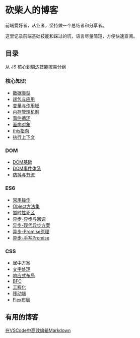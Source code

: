 # 砍柴人的博客

前端爱好者，从业者，坚持做一个总结者和分享者。

这里记录前端基础技能和踩过的坑，语言尽量简短，方便快速查阅。

## 目录

从 JS 核心到周边技能按类分组

### 核心知识

- [数据类型](core/数据类型基础.md)
- [闭包与应用](core/闭包与应用.md)
- [变量与作用域](core/变量与作用域.md)
- [内存管理机制](core/内存管理机制.md)
- [事件循环](core/事件循环.md)
- [面向对象](core/面向对象.md)
- [this指向](core/this指向.md)
- [执行上下文](core/执行上下文.md)

### DOM

- [DOM基础](core/dom/DOM基础.md)
- [DOM事件体系](core/dom/DOM事件体系.md)
- [防抖与节流](core/dom/防抖与节流.md)

### ES6

- [常用操作](core/es6+/常用操作.md)
- [Object方法集](core/es6+/Object方法集.md)
- [暂时性死区](core/es6+/暂时性死区.md)
- [异步-异步与回调](core/es6+/async/异步与回调.md)
- [异步-现代异步方案](core/es6+/async/异步的现代方案.md)
- [异步-Promise原理](core/es6+/async/Promise原理.md)
- [异步-手写Promise](core/es6+/async/手写Promise.md)

### CSS

- [居中方案](core/css/居中方案.md)
- [文字处理](core/css/文字处理.md)
- [响应式布局](core/css/响应式布局.md)
- [BFC](core/css/BFC.md)
- [工程化](core/css/工程化.md)
- [移动端](core/css/移动端.md)
- [Flex布局](core/css/Flex布局.md)

## 有用的博客

[在VSCode中高效编辑Markdown](https://www.thisfaner.com/p/edit-markdown-efficiently-in-vscode/)